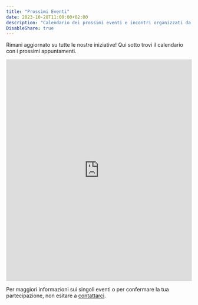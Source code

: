 ```yaml
---
title: "Prossimi Eventi"
date: 2023-10-28T11:00:00+02:00
description: "Calendario dei prossimi eventi e incontri organizzati da La Ghironda."
DisableShare: true
---
```


Rimani aggiornato su tutte le nostre iniziative! Qui sotto trovi il calendario con i prossimi appuntamenti.

<iframe src="https://calendar.google.com/calendar/embed?src=ID_CALENDARIO_PUBBLICO_CORRETTO%40group.calendar.google.com&ctz=Europe%2FRome" style="border:0; width:100%; max-width:800px; min-height:600px; display:block; margin-left:auto; margin-right:auto;" frameborder="0" scrolling="yes"></iframe>

Per maggiori informazioni sui singoli eventi o per confermare la tua partecipazione, non esitare a [contattarci](/contatti/).